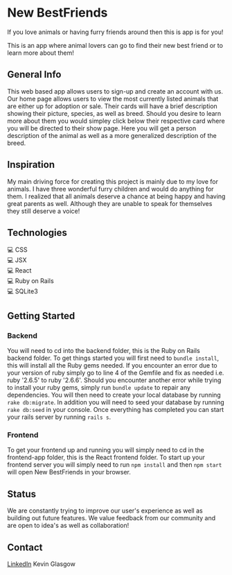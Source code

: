 # New BestFriends

If you love animals or having furry friends around then this is app is for you!

This is an app where animal lovers can go to find their new best friend or to learn more about them! 

## General Info
This web based app allows users to sign-up and create an account with us. Our home page allows users to view the most currently listed animals that are either up for adoption or sale. Their cards will have a brief description showing their picture, species, as well as breed. Should you desire to learn more about them you would simpley click below their respective card where you will be directed to their show page. Here you will get a person description of the animal as well as a more generalized description of the breed.

## Inspiration
My main driving force for creating this project is mainly due to my love for animals. I have three wonderful furry children and would do anything for them. I realized that all animals deserve a chance at being happy and having great parents as well. Although they are unable to speak for themselves they still deserve a voice! 

## Technologies
💻 CSS <br />
💻 JSX <br />
💻 React <br />
💻 Ruby on Rails <br />
💻 SQLite3 <br />

## Getting Started
### Backend
You will need to cd into the backend folder, this is the Ruby on Rails backend folder. To get things started you will first need to ```bundle install```, this will install all the Ruby gems needed. If you encounter an error due to your version of ruby simply go to line 4 of the Gemfile and fix as needed i.e. ruby '2.6.5' to ruby '2.6.6'. Should you encounter another error while trying to install your ruby gems, simply run ```bundle update``` to repair any dependencies. You will then need to create your local database by running ```rake db:migrate```. In addition you will need to seed your database by running ```rake db:seed``` in your console. Once everything has completed you can start your rails server by running ```rails s```.
### Frontend
To get your frontend up and running you will simply need to cd in the frontend-app folder, this is the React frontend folder. To start up your frontend server you will simply need to run ```npm install``` and then ```npm start``` will open New BestFriends in your browser.

## Status
We are constantly trying to improve our user's experience as well as building out future features. We value feedback from our community and are open to idea's as well as collaboration!

## Contact
[LinkedIn](https://www.linkedin.com/in/kevin-glasgow-21795154/)  Kevin Glasgow
